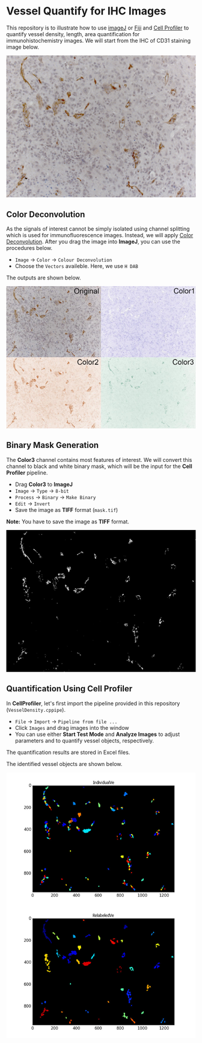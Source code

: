 Vessel Quantify for IHC Images
===============================


This repository is to illustrate how to use [imageJ](https://imagej.nih.gov/ij/) or [Fiji](https://fiji.sc/) and [Cell Profiler](http://cellprofiler.org/) to quantify vessel density, length, area quantification for immunohistochemistry images. We will start from the IHC of CD31 staining image below.

![CD31 Staining](images/IHC_example.JPG)

## Color Deconvolution

As the signals of interest cannot be simply isolated using channel splitting which is used for immunofluorescence images. Instead, we will apply [Color Deconvolution](http://imagej.net/Colour_Deconvolution). After you drag the image into **ImageJ**, you can use the procedures below.

* `Image` -> `Color` -> `Colour Deconvolution`
* Choose the `Vectors` availeble. Here, we use `H DAB`

The outputs are shown below.

![Color Deconvolution](images/ColorDeconvolution.jpg)

## Binary Mask Generation

The **Color3** channel contains most features of interest. We will convert this channel to black and white binary mask, which will be the input for the **Cell Profiler** pipeline.

* Drag **Color3** to **ImageJ**
* `Image` -> `Type` -> `8-bit`
* `Process` -> `Binary` -> `Make Binary`
* `Edit` -> `Invert`
* Save the image as **TIFF** format (`mask.tif`)

**Note:** You have to save the image as **TIFF** format.

![Mask Binary](images/mask.tif)

## Quantification Using Cell Profiler

In **CellProfiler**, let's first import the pipeline provided in this repository (`VesselDensity.cppipe`).

* `File` -> `Import` -> `Pipeline from file ...`
* Click `Images` and drag images into the window
* You can use either **Start Test Mode** and **Analyze Images** to adjust parameters and to quantify vessel objects, respectively.

The quantification results are stored in Excel files.

The identified vessel objects are shown below.

![Vessel Objects](images/VeObjects.jpg)